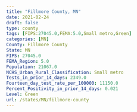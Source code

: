 ```yaml
---
title: "Fillmore County, MN"
date: 2021-02-24
draft: false
type: county
tags: [FIPS:27045.0,FEMA:5.0,Small metro,Green]
categories: [MN]
County: Fillmore County
State: MN
FIPS: 27045.0
FEMA_Region: 5.0
Population: 21067.0
NCHS_Urban_Rural_Classification: Small metro
Tests_in_prior_14_days: 2349.0
Fourteen_day_test_rate_per_100000: 11150.0
Percent_Positivity_in_prior_14_days: 0.021
Level: Green
url: /states/MN/fillmore-county
---
```



